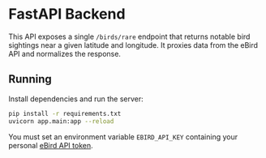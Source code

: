 # FastAPI Backend

This API exposes a single `/birds/rare` endpoint that returns notable bird
sightings near a given latitude and longitude. It proxies data from the eBird
API and normalizes the response.

## Running

Install dependencies and run the server:

```bash
pip install -r requirements.txt
uvicorn app.main:app --reload
```

You must set an environment variable `EBIRD_API_KEY` containing your personal
[eBird API token](https://ebird.org/api/keygen).
